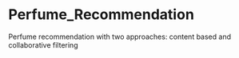 # Perfume_Recommendation
Perfume recommendation with two approaches: content based and collaborative filtering
